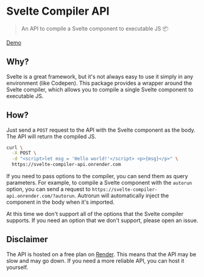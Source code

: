 # Svelte Compiler API

> An API to compile a Svelte component to executable JS 📦

[Demo](https://codepen.io/l-portet/pen/GRBOBoM)

## Why?

Svelte is a great framework, but it's not always easy to use it simply in any environment (like Codepen). This package provides a wrapper around the Svelte compiler, which allows you to compile a single Svelte component to executable JS.

## How?

Just send a `POST` request to the API with the Svelte component as the body. The API will return the compiled JS.

```bash
curl \
  -X POST \
  -d "<script>let msg = 'Hello world!'</script> <p>{msg}</p>" \
  https://svelte-compiler-api.onrender.com
```

If you need to pass options to the compiler, you can send them as query parameters. For example, to compile a Svelte component with the `autorun` option, you can send a request to `https://svelte-compiler-api.onrender.com/?autorun`. Autrorun will automatically inject the component in the body when it's imported.

At this time we don't support all of the options that the Svelte compiler supports. If you need an option that we don't support, please open an issue.

## Disclaimer

The API is hosted on a free plan on [Render](https://render.com). This means that the API may be slow and may go down. If you need a more reliable API, you can host it yourself.
